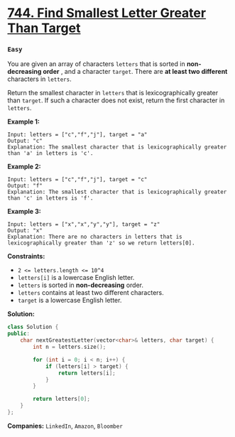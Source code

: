 # [744. Find Smallest Letter Greater Than Target](https://leetcode.com/problems/find-smallest-letter-greater-than-target/)
### `Easy`

You are given an array of characters `letters` that is sorted in **non-decreasing order** , and a character `target`. There are **at least two different**  characters in `letters`.

Return the smallest character in `letters` that is lexicographically greater than `target`. If such a character does not exist, return the first character in `letters`.

**Example 1:** 

```
Input: letters = ["c","f","j"], target = "a"
Output: "c"
Explanation: The smallest character that is lexicographically greater than 'a' in letters is 'c'.
```

**Example 2:** 

```
Input: letters = ["c","f","j"], target = "c"
Output: "f"
Explanation: The smallest character that is lexicographically greater than 'c' in letters is 'f'.
```

**Example 3:** 

```
Input: letters = ["x","x","y","y"], target = "z"
Output: "x"
Explanation: There are no characters in letters that is lexicographically greater than 'z' so we return letters[0].
```

**Constraints:** 

- `2 <= letters.length <= 10^4`
- `letters[i]` is a lowercase English letter.
- `letters` is sorted in **non-decreasing**  order.
- `letters` contains at least two different characters.
- `target` is a lowercase English letter.

**Solution:**
```CPP
class Solution {
public:
    char nextGreatestLetter(vector<char>& letters, char target) {
        int n = letters.size();

        for (int i = 0; i < n; i++) {
            if (letters[i] > target) {
                return letters[i];
            }
        }

        return letters[0];
    }
};
```

**Companies:** `LinkedIn`, `Amazon`, `Bloomber`